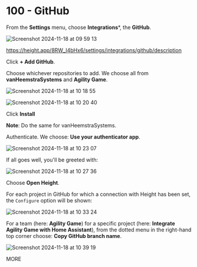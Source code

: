 # 100 - GitHub

From the **Settings** menu, choose **Integrations***, the **GitHub**.

![Screenshot 2024-11-18 at 09 59 13](https://github.com/user-attachments/assets/ad5840a0-568c-49c1-abc4-7af0721bc46a)

https://height.app/8RW_I4bHx6/settings/integrations/github/description

Click **+ Add GitHub**.

Choose whichever repositories to add. We choose all from **vanHeemstraSystems** and **Agility Game**.

![Screenshot 2024-11-18 at 10 18 55](https://github.com/user-attachments/assets/3e7b6390-8fbd-45e5-b447-9c50d6b63e6f)

![Screenshot 2024-11-18 at 10 20 40](https://github.com/user-attachments/assets/866ded4f-a98b-4639-8458-7163b49c12c8)

Click **Install**

**Note**: Do the same for vanHeemstraSystems.

Authenticate. We choose: **Use your authenticator app**.

![Screenshot 2024-11-18 at 10 23 07](https://github.com/user-attachments/assets/279ca062-cad0-4a6e-b495-5e3242a4e046)

If all goes well, you'll be greeted with:

![Screenshot 2024-11-18 at 10 27 36](https://github.com/user-attachments/assets/5286d865-4dd9-4e45-993b-30373335fed9)

Choose **Open Height**.

For each project in GitHub for which a connection with Height has been set, the ```Configure``` option will be shown:

![Screenshot 2024-11-18 at 10 33 24](https://github.com/user-attachments/assets/154a5b39-0b46-4b41-8abc-d12fd5fa114c)

For a team (here: **Agility Game**) for a specific project (here: **Integrate Agility Game with Home Assistant**), from the dotted menu in the right-hand top corner choose:  **Copy GitHub branch name**.

![Screenshot 2024-11-18 at 10 39 19](https://github.com/user-attachments/assets/6e3b3217-014b-4682-9f3b-2828ceec9b66)



MORE
